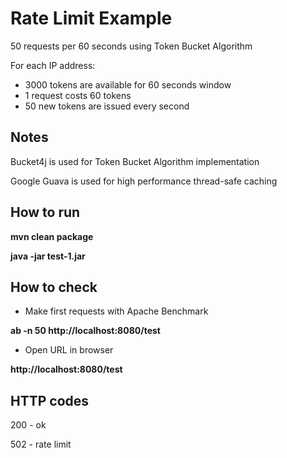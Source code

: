 # Rate Limit Example #

50 requests per 60 seconds using Token Bucket Algorithm

For each IP address:
* 3000 tokens are available for 60 seconds window
* 1 request costs 60 tokens
* 50 new tokens are issued every second

## Notes

Bucket4j is used for Token Bucket Algorithm implementation

Google Guava is used for high performance thread-safe caching


## How to run ##
**mvn clean package**

**java -jar test-1.jar**


## How to check ##
* Make first requests with Apache Benchmark

**ab -n 50 http://localhost:8080/test**

* Open URL in browser

**http://localhost:8080/test**


## HTTP codes ##
200 - ok

502 - rate limit
